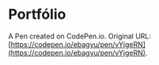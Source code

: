 # Portfólio

A Pen created on CodePen.io. Original URL: [https://codepen.io/ebagyu/pen/vYjgeRN](https://codepen.io/ebagyu/pen/vYjgeRN).

